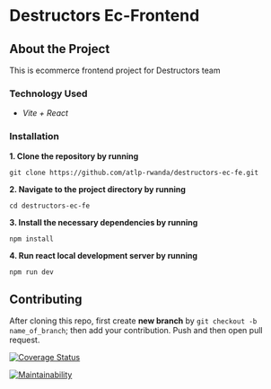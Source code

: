 # Destructors Ec-Frontend

## About the Project

 This is ecommerce frontend project for Destructors team

### Technology Used

- *Vite + React*

### Installation

**1. Clone the repository by running** 
```
git clone https://github.com/atlp-rwanda/destructors-ec-fe.git
```
**2. Navigate to the project directory by running**
```
cd destructors-ec-fe
```
**3. Install the necessary dependencies by running**
```
npm install
```
**4. Run react local development server by running**
```
npm run dev
```

## Contributing

After cloning this repo, first create **new branch** by `git checkout -b name_of_branch`; then add your contribution. Push and then open pull request.   

[![Coverage Status](https://coveralls.io/repos/github/atlp-rwanda/destructors-ec-fe/badge.svg?branch=ch-run-codeclimate-coverage-185106841)](https://coveralls.io/github/atlp-rwanda/destructors-ec-fe?branch=ch-run-codeclimate-coverage-185106841)


[![Maintainability](https://api.codeclimate.com/v1/badges/cbd9fc55fe213b1a3f65/maintainability)](https://codeclimate.com/github/atlp-rwanda/destructors-ec-fe/maintainability)
